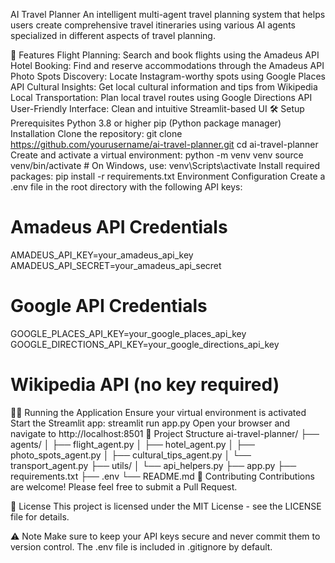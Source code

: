 AI Travel Planner
An intelligent multi-agent travel planning system that helps users create comprehensive travel itineraries using various AI agents specialized in different aspects of travel planning.

🚀 Features
Flight Planning: Search and book flights using the Amadeus API
Hotel Booking: Find and reserve accommodations through the Amadeus API
Photo Spots Discovery: Locate Instagram-worthy spots using Google Places API
Cultural Insights: Get local cultural information and tips from Wikipedia
Local Transportation: Plan local travel routes using Google Directions API
User-Friendly Interface: Clean and intuitive Streamlit-based UI
🛠️ Setup
Prerequisites
Python 3.8 or higher
pip (Python package manager)
Installation
Clone the repository:
git clone https://github.com/yourusername/ai-travel-planner.git
cd ai-travel-planner
Create and activate a virtual environment:
python -m venv venv
source venv/bin/activate  # On Windows, use: venv\Scripts\activate
Install required packages:
pip install -r requirements.txt
Environment Configuration
Create a .env file in the root directory with the following API keys:

# Amadeus API Credentials
AMADEUS_API_KEY=your_amadeus_api_key
AMADEUS_API_SECRET=your_amadeus_api_secret

# Google API Credentials
GOOGLE_PLACES_API_KEY=your_google_places_api_key
GOOGLE_DIRECTIONS_API_KEY=your_google_directions_api_key

# Wikipedia API (no key required)
🏃‍♂️ Running the Application
Ensure your virtual environment is activated
Start the Streamlit app:
streamlit run app.py
Open your browser and navigate to http://localhost:8501
📁 Project Structure
ai-travel-planner/
├── agents/
│   ├── flight_agent.py
│   ├── hotel_agent.py
│   ├── photo_spots_agent.py
│   ├── cultural_tips_agent.py
│   └── transport_agent.py
├── utils/
│   └── api_helpers.py
├── app.py
├── requirements.txt
├── .env
└── README.md
🤝 Contributing
Contributions are welcome! Please feel free to submit a Pull Request.

📝 License
This project is licensed under the MIT License - see the LICENSE file for details.

⚠️ Note
Make sure to keep your API keys secure and never commit them to version control. The .env file is included in .gitignore by default.
